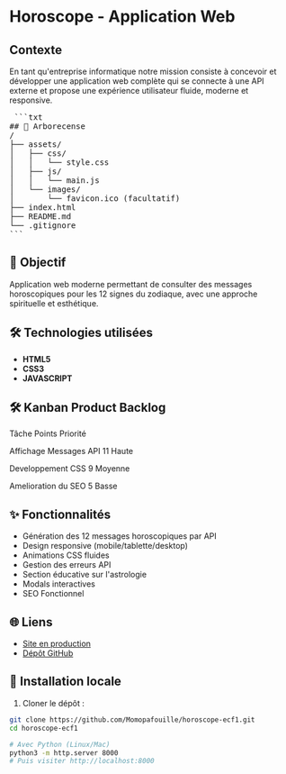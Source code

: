 # Horoscope - Application Web

## Contexte
En tant qu'entreprise informatique notre mission consiste à concevoir et développer une application web
complète qui se connecte à une API externe et propose une expérience utilisateur fluide, moderne et responsive.

<pre> ```txt
## 📂 Arborecense
/
├── assets/
│   ├── css/
│   │   └── style.css
│   ├── js/
│   │   └── main.js
│   └── images/
│       └── favicon.ico (facultatif)
├── index.html
├── README.md
└── .gitignore
``` </pre>


## 📌 Objectif
Application web moderne permettant de consulter des messages horoscopiques pour les 12 signes du zodiaque, avec une approche spirituelle et esthétique.

## 🛠 Technologies utilisées
 - **HTML5**
 - **CSS3**
 - **JAVASCRIPT**

## 🛠️ Kanban Product Backlog
Tâche	                                      Points                                     	Priorité

Affichage Messages API	                        11	                                          Haute

Developpement CSS	                            9	                                          Moyenne

Amelioration du SEO	                            5	                                          Basse

## ✨ Fonctionnalités
- Génération des 12 messages horoscopiques par API
- Design responsive (mobile/tablette/desktop)
- Animations CSS fluides
- Gestion des erreurs API
- Section éducative sur l'astrologie
- Modals interactives
- SEO Fonctionnel

## 🌐 Liens
- [Site en production](https://ecf1-moussaoui-mohamed.sidathsoeun.fr)
- [Dépôt GitHub](https://github.com/Momopafouille/horoscope-ecf1)


## 🚀 Installation locale
1. Cloner le dépôt :
```bash
git clone https://github.com/Momopafouille/horoscope-ecf1.git
cd horoscope-ecf1

# Avec Python (Linux/Mac)
python3 -m http.server 8000
# Puis visiter http://localhost:8000
